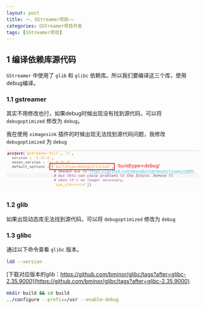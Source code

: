 ```yaml
---
layout: post
title: 一、GStreamer项目——
categories: GStreamer项目开发
tags: [GStreamer项目]
---
```


## 1 编译依赖库源代码

`GStreamer` 中使用了 `glib` 和 `glibc` 依赖库。所以我们要编译这三个库，使用debug编译。

### 1.1 gstreamer

其实不用修改也行，如果debug时候出现没有找到源代码，可以将 `debugoptimized` 修改为 `debug`。

我在使用 `ximagesink` 插件的时候出现无法找到源代码问题，我修改 `debugoptimized` 为 `debug`

![alt text](image.png)

### 1.2 glib

如果出现动态库无法找到源代码，可以将 `debugoptimized` 修改为 `debug`

### 1.3 glibc

通过以下命令查看 `glibc` 版本。

```sh
ldd --version
```

[下载对应版本的glib：https://github.com/bminor/glibc/tags?after=glibc-2.35.9000](https://github.com/bminor/glibc/tags?after=glibc-2.35.9000)

```sh
mkdir build && cd build
../configure --prefix=/usr --enable-debug
```